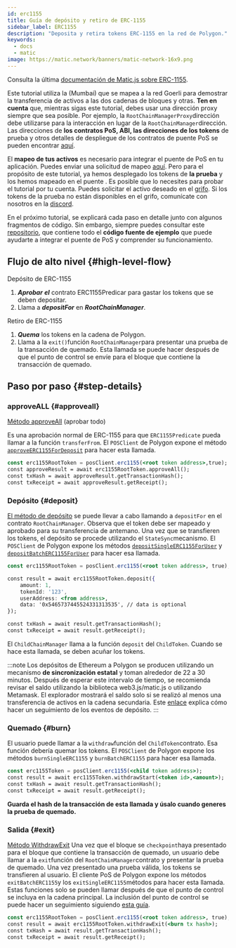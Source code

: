 ```yaml
---
id: erc1155
title: Guía de depósito y retiro de ERC-1155
sidebar_label: ERC1155
description: "Deposita y retira tokens ERC-1155 en la red de Polygon."
keywords:
  - docs
  - matic
image: https://matic.network/banners/matic-network-16x9.png
---
```


Consulta la última [documentación de Matic.js sobre ERC-1155](https://maticnetwork.github.io/matic.js/docs/pos/erc1155/).

Este tutorial utiliza la  (Mumbai) que se mapea a la red Goerli para demostrar la transferencia de activos a las dos cadenas de bloques y otras. **Ten en cuenta** que, mientras sigas este tutorial, debes usar una dirección proxy siempre que sea posible. Por ejemplo, la `RootChainManagerProxy`dirección debe utilizarse para la interacción en lugar de la `RootChainManager`dirección. Las direcciones de **los contratos PoS, ABI, las direcciones de los tokens** de prueba y otros detalles de despliegue de los contratos de puente PoS se pueden encontrar [aquí](/docs/develop/ethereum-polygon/pos/deployment).

El **mapeo de tus activos** es necesario para integrar el puente de PoS en tu aplicación. Puedes enviar una solicitud de mapeo [aquí](/docs/develop/ethereum-polygon/submit-mapping-request). Pero para el propósito de este tutorial, ya hemos desplegado los tokens de **la prueba** y los hemos mapeado en el puente . Es posible que lo necesites para probar el tutorial por tu cuenta. Puedes solicitar el activo deseado en el [grifo](https://faucet.polygon.technology/). Si los tokens de la prueba no están disponibles en el grifo, comunícate con nosotros en la [discord](https://discord.com/invite/0xPolygon).

En el próximo tutorial, se explicará cada paso en detalle junto con algunos fragmentos de código. Sin embargo, siempre puedes consultar este [repositorio](https://github.com/maticnetwork/matic.js/tree/master/examples/pos), que contiene todo el **código fuente de ejemplo** que puede ayudarte a integrar el puente de PoS y comprender su funcionamiento.

## Flujo de alto nivel {#high-level-flow}

Depósito de ERC-1155

1. **_Aprobar_** **_el_** contrato ERC1155Predicar para gastar los tokens que se deben depositar.
2. Llama a **_depositFor_** en **_RootChainManager_**.

Retiro de ERC-1155

1. **_Quema_** los tokens en la cadena de Polygon.
2. Llama a la `exit()`función `RootChainManager`para presentar una prueba de la transacción de quemado. Esta llamada se puede hacer después de que el punto de control se envíe para el bloque que contiene la transacción de quemado.

## Paso por paso {#step-details}

### approveALL {#approveall}

[Método approveAll](https://maticnetwork.github.io/matic.js/docs/pos/erc1155/approve-all/) (aprobar todo)

Es una aprobación normal de ERC-1155 para que `ERC1155Predicate` pueda llamar a la función `transferFrom`. El `POSClient` de Polygon expone el método [`approveERC1155ForDeposit`](https://github.com/maticnetwork/matic.js/blob/4bf4fa9438d56c9b5c282f456aa2c24f6ff6083d/src/index.ts#L231) para hacer esta llamada.

```jsx
const erc1155RootToken = posClient.erc1155(<root token address>,true);
const approveResult = await erc1155RootToken.approveAll();
const txHash = await approveResult.getTransactionHash();
const txReceipt = await approveResult.getReceipt();

```

### Depósito {#deposit}

[El método de depósito](https://maticnetwork.github.io/matic.js/docs/pos/erc1155/deposit/) se puede llevar a cabo llamando a `depositFor` en el contrato `RootChainManager`. Observa que el token debe ser mapeado y aprobado para su transferencia de antemano. Una vez que se transfieren los tokens, el depósito se procede utilizando el `StateSync`mecanismo. El `POSClient` de Polygon expone los métodos [`depositSingleERC1155ForUser`](https://github.com/maticnetwork/matic.js/blob/4bf4fa9438d56c9b5c282f456aa2c24f6ff6083d/src/index.ts#L245) y [`depositBatchERC1155ForUser`](https://github.com/maticnetwork/matic.js/blob/4bf4fa9438d56c9b5c282f456aa2c24f6ff6083d/src/index.ts#L259) para hacer esa llamada.

```jsx
const erc1155RootToken = posClient.erc1155(<root token address>, true);

const result = await erc1155RootToken.deposit({
    amount: 1,
    tokenId: '123',
    userAddress: <from address>,
    data: '0x5465737445524331313535', // data is optional
});

const txHash = await result.getTransactionHash();
const txReceipt = await result.getReceipt();
```

El `ChildChainManager` llama a la función `deposit` del `ChildToken`. Cuando se hace esta llamada, se deben acuñar los tokens.

:::note
Los depósitos de Ethereum a Polygon se producen utilizando un mecanismo **de sincronización estatal** y toman alrededor de 22 a 30 minutos. Después de esperar este intervalo de tiempo, se recomienda revisar el saldo utilizando la biblioteca web3.js/matic.js o utilizando Metamask. El explorador mostrará el saldo solo si se realizó al menos una transferencia de activos en la cadena secundaria. Este [enlace](/docs/develop/ethereum-polygon/pos/deposit-withdraw-event-pos) explica cómo hacer un seguimiento de los eventos de depósito.
:::

### Quemado {#burn}

El usuario puede llamar a la `withdraw`función del `ChildToken`contrato. Esa función debería quemar los tokens. El `POSClient` de Polygon expone los métodos `burnSingleERC1155` y `burnBatchERC1155` para hacer esa llamada.

```jsx
const erc1155Token = posClient.erc1155(<child token address>);
const result = await erc1155Token.withdrawStart(<token id>,<amount>);
const txHash = await result.getTransactionHash();
const txReceipt = await result.getReceipt();
```

**Guarda el hash de la transacción de esta llamada y úsalo cuando generes la prueba de quemado.**

### Salida {#exit}

[Método WithdrawExit](https://maticnetwork.github.io/matic.js/docs/pos/erc1155/withdraw-exit/)
Una vez que el bloque se `checkpoint`haya presentado para el bloque que contiene la transacción de quemado, un usuario debe llamar a la `exit`función del `RootChainManager`contrato y presentar la prueba de quemado. Una vez presentado una prueba válida, los tokens se transfieren al usuario. El cliente PoS de Polygon expone los métodos `exitBatchERC1155`y los `exitSingleERC1155`métodos para hacer esta llamada. Estas funciones solo se pueden llamar después de que el punto de control se incluya en la cadena principal. La inclusión del punto de control se puede hacer un seguimiento siguiendo [esta guía](/docs/develop/ethereum-polygon/pos/deposit-withdraw-event-pos.md#checkpoint-events).

```jsx
const erc1155RootToken = posClient.erc1155(<root token address>, true);
const result = await erc1155RootToken.withdrawExit(<burn tx hash>);
const txHash = await result.getTransactionHash();
const txReceipt = await result.getReceipt();
```
